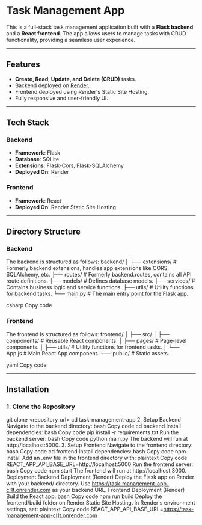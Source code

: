 # Task Management App

This is a full-stack task management application built with a **Flask backend** and a **React frontend**. The app allows users to manage tasks with CRUD functionality, providing a seamless user experience.

---

## Features

- **Create, Read, Update, and Delete (CRUD)** tasks.
- Backend deployed on [Render](https://task-management-app-cl1t.onrender.com).
- Frontend deployed using Render's Static Site Hosting.
- Fully responsive and user-friendly UI.

---

## Tech Stack

### Backend
- **Framework**: Flask
- **Database**: SQLite
- **Extensions**: Flask-Cors, Flask-SQLAlchemy
- **Deployed On**: Render

### Frontend
- **Framework**: React
- **Deployed On**: Render Static Site Hosting

---

## Directory Structure

### Backend
The backend is structured as follows:
backend/ │ ├── extensions/ # Formerly backend.extensions, handles app extensions like CORS, SQLAlchemy, etc. ├── routes/ # Formerly backend.routes, contains all API route definitions. ├── models/ # Defines database models. ├── services/ # Contains business logic and service functions. ├── utils/ # Utility functions for backend tasks. └── main.py # The main entry point for the Flask app.

csharp
Copy code

### Frontend
The frontend is structured as follows:
frontend/ │ ├── src/ │ ├── components/ # Reusable React components. │ ├── pages/ # Page-level components. │ ├── utils/ # Utility functions for frontend tasks. │ └── App.js # Main React App component. └── public/ # Static assets.

yaml
Copy code

---

## Installation

### 1. Clone the Repository
git clone <repository_url>
cd task-management-app
2. Setup Backend
Navigate to the backend directory:
bash
Copy code
cd backend
Install dependencies:
bash
Copy code
pip install -r requirements.txt
Run the backend server:
bash
Copy code
python main.py
The backend will run at http://localhost:5000.
3. Setup Frontend
Navigate to the frontend directory:
bash
Copy code
cd frontend
Install dependencies:
bash
Copy code
npm install
Add an .env file in the frontend directory with:
plaintext
Copy code
REACT_APP_API_BASE_URL=http://localhost:5000
Run the frontend server:
bash
Copy code
npm start
The frontend will run at http://localhost:3000.
Deployment
Backend Deployment (Render)
Deploy the Flask app on Render with your backend/ directory.
Use https://task-management-app-cl1t.onrender.com as your backend URL.
Frontend Deployment (Render)
Build the React app:
bash
Copy code
npm run build
Deploy the frontend/build folder on Render Static Site Hosting.
In Render's environment settings, set:
plaintext
Copy code
REACT_APP_API_BASE_URL=https://task-management-app-cl1t.onrender.com
